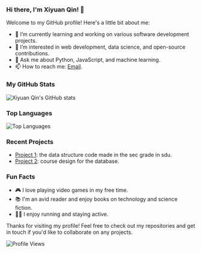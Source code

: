### Hi there, I'm Xiyuan Qin! 👋

Welcome to my GitHub profile! Here's a little bit about me:

- 🌱 I’m currently learning and working on various software development projects.
- 🔭 I’m interested in web development, data science, and open-source contributions.
- 💬 Ask me about Python, JavaScript, and machine learning.
- 📫 How to reach me: [Email](mailto:qxytunner@gmail.com).

### My GitHub Stats
![Xiyuan Qin's GitHub stats](https://github-readme-stats.vercel.app/api?username=xiyuan-qin&show_icons=true&theme=radical)

### Top Languages
![Top Languages](https://github-readme-stats.vercel.app/api/top-langs/?username=xiyuan-qin&layout=compact&theme=radical)

### Recent Projects
- [Project 1](https://github.com/xiyuan-qin/cppCode): the data structure code made in the sec grade in sdu.
- [Project 2](https://github.com/xiyuan-qin/database_design): course design for the database.

### Fun Facts
- 🎮 I love playing video games in my free time.
- 📚 I'm an avid reader and enjoy books on technology and science fiction.
- 🏃‍♂️ I enjoy running and staying active.

Thanks for visiting my profile! Feel free to check out my repositories and get in touch if you'd like to collaborate on any projects.

<!-- Optional: Add a profile view counter -->
![Profile Views](https://komarev.com/ghpvc/?username=xiyuan-qin)

<!---
xiyuan-qin/xiyuan-qin is a ✨ special ✨ repository because its `README.md` (this file) appears on your GitHub profile.
You can click the Preview link to take a look at your changes.
--->

